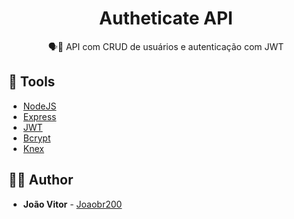 <h1 align="center">
  <strong>Autheticate API</strong>
</h1>

<p align="center">
🗣👥 API com CRUD  de usuários e autenticação com JWT
</p>

## 🧰 Tools

- [NodeJS](https://nodejs.org/en/)
- [Express](https://expressjs.com/pt-br/)
- [JWT](https://jwt.io)
- [Bcrypt](https://www.npmjs.com/package/bcrypt)
- [Knex](http://knexjs.org/)

## 🙋‍♂️ Author

- **João Vitor** - [Joaobr200](https://www.joaobr200.life)